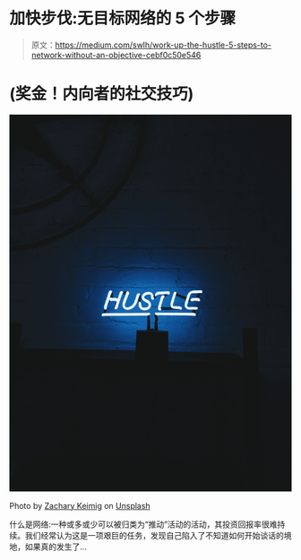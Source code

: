 # 加快步伐:无目标网络的 5 个步骤

> 原文：<https://medium.com/swlh/work-up-the-hustle-5-steps-to-network-without-an-objective-cebf0c50e546>

# (奖金！内向者的社交技巧)

![](img/b309979bed55ca9fb8a0285b6582b158.png)

Photo by [Zachary Keimig](https://unsplash.com/@zacharykeimig?utm_source=medium&utm_medium=referral) on [Unsplash](https://unsplash.com?utm_source=medium&utm_medium=referral)

什么是网络:一种或多或少可以被归类为“推动”活动的活动，其投资回报率很难持续。我们经常认为这是一项艰巨的任务，发现自己陷入了不知道如何开始谈话的境地，如果真的发生了…